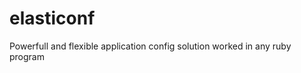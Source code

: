 elasticonf
==========

Powerfull and flexible application config solution worked in any ruby program
